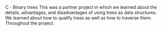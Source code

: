 C - Binary trees
This was a partner project in which we learned about the details, advantages, and disadvantages of using trees as data structures. We learned about how to qualify trees as well as how to traverse them. Throughout the project.
